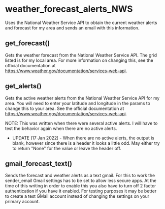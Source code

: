 # weather_forecast_alerts_NWS
Uses the National Weather Service API to obtain the current weather alerts and forecast for my area and sends an email with this information.

## get_forecast()
Gets the weather forecast from the National Weather Service API.  The grid listed is for my local area.  For more information on changing this, see the official documentation at https://www.weather.gov/documentation/services-web-api.

## get_alerts()
Gets the active weather alerts from the National Weather Service API for my area.  You will need to enter your latitude and longitude in the params to change this to your area.  See the official documentation at https://www.weather.gov/documentation/services-web-api.

NOTE: This was written when there were several active alerts.  I will have to test the behavior again when there are no active alerts.
* UPDATE (17 Jan 2022) - When there are no active alerts, the output is blank, however since there is a header it looks a little odd.  May either try to return "None" for the value or leave the header off.

## gmail_forecast_text()
Sends the forecast and weather alerts as a text gmail.  For this to work the sender_email Gmail settings has to be set to allow less secure apps.  At the time of this writing in order to enable this you also have to turn off 2 factor authentication if you have it enabled.  For testing purposes it may be better to create a test GMail account instead of changing the settings on your primary account.
